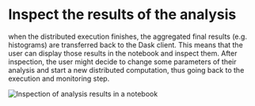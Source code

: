 # Inspect the results of the analysis

when the distributed execution finishes, the aggregated final results (e.g. histograms) are transferred back to the Dask client. This means that the user can display those results in the notebook and inspect them. After inspection, the user might decide to change some parameters of their analysis and start a new distributed computation, thus going back to the execution and monitoring step.

![][condor_inspect_results]

[condor_inspect_results]: ../images/condor_inspect_results.png "Inspection of analysis results in a notebook"